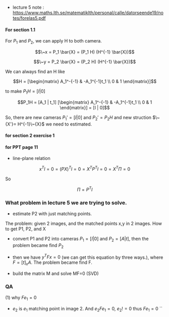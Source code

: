 + lecture 5 note : https://www.maths.lth.se/matematiklth/personal/calle/datorseende19/notes/forelas5.pdf

#### For section 1.1

For $P_1$ and $P_2$, we can apply H to both camera.
``` math 
\~x = P_1 \bar{X} = (P_1 H) (H^{-1} \bar{X})
```
```math 
\~y = P_2 \bar{X} =  (P_2 H) (H^{-1} \bar{X})
```
We can always find an H like 
``` math
H = 
[\begin{matrix} 
A_1^-{-1} & -A_1^{-1}t_1 \\
0 & 1
\end{matrix}]
```
to make $P_1H = [I | 0]$
```math
P_1H = [A_1 | t_1] 
[\begin{matrix} 
A_1^-{-1} & -A_1^{-1}t_1 \\
0 & 1
\end{matrix}]
= [I | 0]
```
So, there are new cameras $P_1'=[I|0]$ and $P_2'=P_2H$ and new struction $\~{X'}= H^{-1}\~{X}$ we need to estimated. 

#### for section 2 exercise 1



#### for PPT page 11
+ line-plane relation 
  
```math 
x^Tl = 0 = (PX)^Tl=0 = X^TP^Tl = 0 = X^T\Pi = 0
```
So 
```math
\Pi = P^Tl
```


### What problem in lecture 5 we are trying to solve.
+ estimate P2 with just matching points. 

The problem:
given 2 images, and the matched points x,y in 2 images. How to get P1, P2, and X

+ convert P1 and P2 into cameras $P_1 = [I|0]$ and $P_2=[A|t]$, then the problem became find $P_2$

+ then we have $y^TFx=0$ (we can get this equation by three ways.), where $F= [t]_xA$. The problem became find F.

+ build the matrix M and solve MF=0 (SVD)


### QA
(1) why $Fe_1=0$
+ $e_2$ is $e_1$ matching point in image 2. And $e_2 F e_1 = 0$, $e_2 !=0$ thus $Fe_1=0$
``